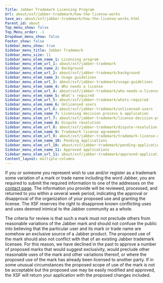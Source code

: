 ```yaml
---
Title: Jabber Trademark Licensing Program
Url: about/xsf/jabber-trademark/how-the-license-works
Save_as: about/xsf/jabber-trademark/how-the-license-works.html
Parent_id: about
Top_menu_show: false
Top_Menu_order: -1
Dropdown_menu_show: false
Footer_show: false
Sidebar_menu_show: true
Sidebar_menu_title: Jabber Trademark
Sidebar_menu_size: 11
Sidebar_menu_elem_name_1: Licensing program
Sidebar_menu_elem_url_1: about/xsf/jabber-trademark
Sidebar_menu_elem_name_2: Background
Sidebar_menu_elem_url_2: about/xsf/jabber-trademark/background
Sidebar_menu_elem_name_3: Usage guidelines
Sidebar_menu_elem_url_3: about/xsf/jabber-trademark/usage-guidelines
Sidebar_menu_elem_name_4: Who needs a license
Sidebar_menu_elem_url_4: about/xsf/jabber-trademark/who-needs-a-license
Sidebar_menu_elem_name_5: What's required
Sidebar_menu_elem_url_5: about/xsf/jabber-trademark/whats-required
Sidebar_menu_elem_name_6: Unlicensed users
Sidebar_menu_elem_url_6: about/xsf/jabber-trademark/unlicensed-users
Sidebar_menu_elem_name_7: Licensing decision process & application
Sidebar_menu_elem_url_7: about/xsf/jabber-trademark/license-decision-process
Sidebar_menu_elem_name_8: Dispute resolution
Sidebar_menu_elem_url_8: about/xsf/jabber-trademark/dispute-resolution
Sidebar_menu_elem_name_9: Trademark license agreement
Sidebar_menu_elem_url_9: about/xsf/jabber-trademark/trademark-license-agreement
Sidebar_menu_elem_name_10: Pending applications
Sidebar_menu_elem_url_10: about/xsf/jabber-trademark/pending-applications
Sidebar_menu_elem_name_11: Approved applications
Sidebar_menu_elem_url_11: about/xsf/jabber-trademark/approved-applications
Content_layout: multiple-columns
---
```


If you or someone you represent wish to use and/or register as a trademark some variation of a mark or trade name including the word Jabber, you are required to submit the required information to one of the addresses on the [contact page](http://xmpp.org/participate/contact-us/). The information you provide will be reviewed, processed, and returned to you within a several week period, indicating the approval or disapproval of the organization of your proposed use and granting the license. The XSF reserves the right to disapprove known conflicting uses and uses deemed inimical to the Jabber community as a whole.

The criteria for review is that such a mark must not preclude others from reasonable variations of the Jabber mark and should not confuse the public into believing that the particular user and its mark or trade name are somehow an exclusive source of a Jabber product. The proposed use of the mark should also not conflict with that of an existing Jabber trademark licensee. For this reason, we have declined in the past to approve a number of proposed marks that would suggest exclusivity, would preclude other reasonable uses of the mark and other variations thereof, or where the proposed use of the mark has already been licensed to another party. If in some unusual circumstances the proposed scope of use of the mark is not be acceptable but the proposed use may be easily modified and approved, the XSF will return your application with the proposed changes included.
